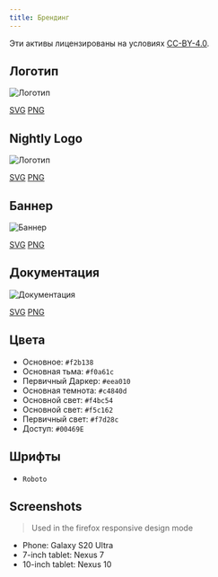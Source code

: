 ```yaml
---
title: Брендинг
---
```


Эти активы лицензированы на условиях [CC-BY-4.0](https://github.com/LinwoodDev/Butterfly/blob/develop/BRANDING_LICENSE).

## Логотип

![Логотип](/img/logo.svg)

[SVG](/img/logo.svg) [PNG](/img/logo.png)

## Nightly Logo

![Логотип](/img/nightly.svg)

[SVG](/img/nightly.svg) [PNG](/img/nightly.png)

## Баннер

![Баннер](/img/banner.svg)

[SVG](/img/banner.svg) [PNG](/img/banner.png)

## Документация

![Документация](/img/docs.svg)

[SVG](/img/docs.svg) [PNG](/img/docs.png)

## Цвета

* Основное: `#f2b138`
* Основная тьма: `#f0a61c`
* Первичный Даркер: `#eea010`
* Основная темнота: `#c4840d`
* Основной свет: `#f4bc54`
* Основной свет: `#f5c162`
* Первичный свет: `#f7d28c`
* Доступ: `#00469E`

## Шрифты

* `Roboto`

## Screenshots

> Used in the firefox responsive design mode

* Phone: Galaxy S20 Ultra
* 7-inch tablet: Nexus 7
* 10-inch tablet: Nexus 10

